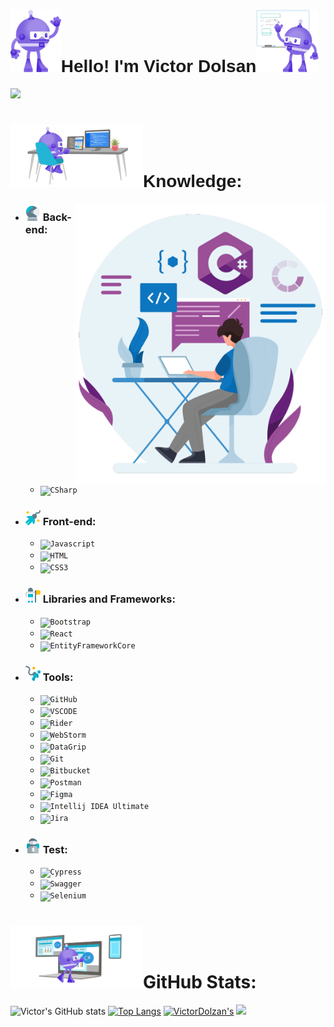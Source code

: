 # <h1 style="font-family: 'Tomorrow', sans-serif;"><img src="./img/dotnet-bot.svg" height="100px"/>Hello! I'm Victor Dolsan<img src="./img/dotnet-bot_presenting.svg" height="100px"></h1>
<a href="https://www.linkedin.com/in/victor-dolsan-56896094/" alt="Linkedin">
    <img height=30 src="https://img.shields.io/badge/-Linkedin-0179b6?style=flat&logo=Linkedin&logoColor=white&link=https://www.linkedin.com/in/karen-abib/" />
  </a>


## <h1 style="font-family: 'Tomorrow', sans-serif;"><img src="./img/free-code-editor-tools-bot-desk.svg" height="100px"/>Knowledge:</h1> 

[//]: # (<img src = "./img/computador.svg" align = "right" width= "400px">)
<!-- <img src = "./img/Programmer doing programming.webp" align = "right" width= "400px">-->
<!--<img src = "./img/C-Development.webp" align = "right" width= "400px">-->
<img src = "./img/CSharpProgrammer.png" align = "right" width= "400px">


- ### <b><img src="./img/astronaut-suit-helmet-with-glass-protection.png"/> Back-end: </b>
    - <code><img height="25" src="https://img.shields.io/badge/CSharp-blue?style=flat&logo=CSharp&logoColor=white" alt="CSharp"/></code>

[//]: # (    - <code><img height="25" src="https://img.shields.io/badge/PHP-7B68EE?style=flat&logo=PHP&logoColor=white" alt="CSharp"/></code>)

- ### <b><img src="./img/space-explorer-astronaut-with-cable-attached.png"/> Front-end: </b>
    - <code><img height="25" src="https://img.shields.io/badge/Javascript-F7Fd1E?style=flat&logo=Javascript&logoColor=black" alt="Javascript"/></code>
    - <code><img height="25" src="https://img.shields.io/badge/HTML-DD4B25?style=flat&logo=html5&logoColor=FFF" alt="HTML"/></code>
    - <code><img height="25" src="https://img.shields.io/badge/CSS3-264DE4?style=flat&logo=css3&logoColor=FFF" alt="CSS3"/></code>
- ### <b><img src="./img/astronaut-hoisting-flag-on-moon.png"/> Libraries and Frameworks: </b>    
  - <code><img height="25" src="https://img.shields.io/badge/Bootstrap-fff?style=flat&logo=Bootstrap" alt="Bootstrap"/></code>
  -   <code><img height="25" src="https://img.shields.io/badge/React-000000?style=flat&logo=React" alt="React"/></code>
  -   <code><img height="25" src="https://img.shields.io/badge/Entity Framework Core-0071ba?style=flat&logo=CSharp" alt="EntityFrameworkCore"/></code>
  
- ### <b><img src="./img/astronaut-on-space-exploration-down.png"/> Tools: </b>
    - <code><img height="25" src="https://img.shields.io/badge/GitHub-e1e2e3?style=flat&logo=GitHub&logoColor=000000" alt="GitHub"/></code>
    - <code><img height="25" src="https://img.shields.io/badge/VSCode-0384fc?style=flat&logo=Visual+Studio+Code&logoColor=FFF" alt="VSCODE"/></code>
    - <code><img height="25" src="https://img.shields.io/badge/Rider-ed8127?style=flat&logo=Rider&logoColor=000000" alt="Rider"/></code>
    - <code><img height="25" src="https://img.shields.io/badge/WebStorm-00cdd7?style=flat&logo=WebStorm&logoColor=000000" alt="WebStorm"/></code>
    - <code><img height="25" src="https://img.shields.io/badge/DataGrip-d37ada?style=flat&logo=DataGrip&logoColor=000000" alt="DataGrip"/></code>
    - <code><img height="25" src="https://img.shields.io/badge/Git-e1e2e3?style=flat&logo=Git" alt="Git"/></code>
    - <code><img height="25" src="https://img.shields.io/badge/-Bitbucket-0265ff?style=flat&logo=Bitbucket&logoColor=a2c5f9" alt="Bitbucket"/></code>
    - <code><img height="25" src="https://img.shields.io/badge/-Postman-e1e2e3?style=flat&logo=Postman" alt="Postman"/></code>
    - <code><img height="25" src="https://img.shields.io/badge/Figma-000000?style=flat&logo=figma" alt="Figma"/></code>
    - <code><img height="25" src="https://img.shields.io/badge/-Intellij IDEA Ultimate-fe265c?style=flat&logo=IntellijIDEA&logoColor=black" alt="Intellij IDEA Ultimate"/></code>
    - <code><img height="25" src="https://img.shields.io/badge/-Atlassian-0265ff?style=flat&logo=Atlassian&logoColor=a2c5f9" alt="Jira"/></code>

 - ### <b><img src="./img/astronaut-with-full-life-support-suit-for-space.png"/> Test: </b>
    - <code><img height="25" src="https://img.shields.io/badge/Cypress-646466?style=flat&logo=Cypress" alt="Cypress"/></code>
    - <code><img height="25" src="https://img.shields.io/badge/Swagger-black?style=flat&logo=Swagger" alt="Swagger"/></code>   
    - <code><img height="25" src="https://img.shields.io/badge/Selenium-93c843?style=flat&logo=Selenium&logoColor=ffffff" alt="Selenium"/></code>   


# <b><img src="./img/native-mobile-apps-cs-bot-platforms.svg" height="100px">GitHub Stats:</b>

![Victor's GitHub stats](https://github-readme-stats.vercel.app/api?username=VictorDolzan&show_icons=true&theme=maroongold)
[![Top Langs](https://github-readme-stats.vercel.app/api/top-langs/?username=VictorDolzan&theme=maroongold&layout=compact)](https://github.com/anuraghazra/github-readme-stats)
[![VictorDolzan's](http://github-profile-summary-cards.vercel.app/api/cards/repos-per-language?username=Victor&theme=dracula)](https://github.com/vn7n24fzkq/github-profile-summary-cards)
<image width="880em" src="https://github-profile-summary-cards.vercel.app/api/cards/profile-details?username=VictorDolzan&theme=dracula">

<link rel="preconnect" href="https://fonts.googleapis.com">
<link rel="preconnect" href="https://fonts.gstatic.com" crossorigin>
<link href="https://fonts.googleapis.com/css2?family=Tomorrow:ital,wght@0,400;0,500;1,300&display=swap" rel="stylesheet">